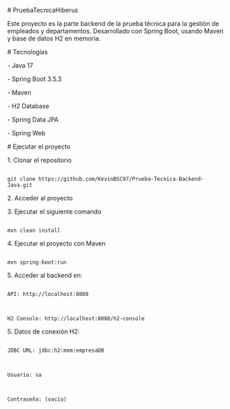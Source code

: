 \# PruebaTecnicaHiberus



Este proyecto es la parte backend de la prueba técnica para la gestión de empleados y departamentos. Desarrollado con Spring Boot, usando Maven y base de datos H2 en memoria.



\# Tecnologías

\- Java 17

\- Spring Boot 3.5.3

\- Maven

\- H2 Database

\- Spring Data JPA

\- Spring Web



\# Ejecutar el proyecto

1\. Clonar el repositorio

```

git clone https://github.com/KevinBSC97/Prueba-Tecnica-Backend-Java.git

```



2\. Acceder al proyecto

3\. Ejecutar el siguiente comando

```

mvn clean install

```

4\. Ejecutar el proyecto con Maven

```

mvn spring-boot:run

```

5\. Acceder al backend en:

```

API: http://localhost:8080



H2 Console: http://localhost:8080/h2-console

```



5\. Datos de conexión H2:

```

JDBC URL: jdbc:h2:mem:empresaDB



Usuario: sa



Contraseña: (vacío)

```


